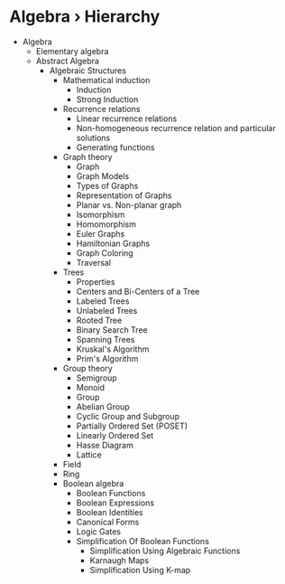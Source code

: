 # Algebra › Hierarchy


* Algebra
  * Elementary algebra
  * Abstract Algebra
    * Algebraic Structures
      - Mathematical induction 
        - Induction
        - Strong Induction
      - Recurrence relations
        - Linear recurrence relations
        - Non-homogeneous recurrence relation and particular solutions
        - Generating functions
      - Graph theory
        - Graph
        - Graph Models
        - Types of Graphs
        - Representation of Graphs
        - Planar vs. Non-planar graph
        - Isomorphism
        - Homomorphism
        - Euler Graphs
        - Hamiltonian Graphs
        - Graph Coloring
        - Traversal
      - Trees
        - Properties
        - Centers and Bi-Centers of a Tree
        - Labeled Trees
        - Unlabeled Trees
        - Rooted Tree
        - Binary Search Tree
        - Spanning Trees
        - Kruskal's Algorithm
        - Prim's Algorithm
      - Group theory
        - Semigroup
        - Monoid
        - Group
        - Abelian Group
        - Cyclic Group and Subgroup
        - Partially Ordered Set (POSET)
        - Linearly Ordered Set
        - Hasse Diagram
        - Lattice
      - Field
      - Ring
      - Boolean algebra
        - Boolean Functions
        - Boolean Expressions
        - Boolean Identities
        - Canonical Forms
        - Logic Gates
        - Simplification Of Boolean Functions
          - Simplification Using Algebraic Functions
          - Karnaugh Maps
          - Simplification Using K-map
